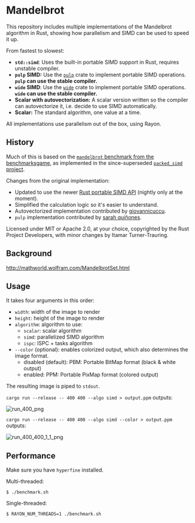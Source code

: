# Mandelbrot

This repository includes multiple implementations of the Mandelbrot algorithm in Rust, showing how parallelism and SIMD can be used to speed it up.

From fastest to slowest:

* **`std::simd`**: Uses the built-in portable SIMD support in Rust, requires unstable compiler.
* **`pulp` SIMD:** Use the [`pulp`](https://docs.rs/pulp/) crate to implement portable SIMD operations. **`pulp` can use the stable compiler.**
* **`wide` SIMD**: Use the [`wide`](https://docs.rs/wide/) crate to implement portable SIMD operations. **`wide` can use the stable compiler.**
* **Scalar with autovectorization:** A scalar version written so the compiler can autovectorize it, i.e. decide to use SIMD automatically.
* **Scalar:** The standard algorithm, one value at a time.

All implementations use parallelism out of the box, using Rayon.

## History

Much of this is based on the [`mandelbrot` benchmark from the benchmarksgame][bg], as implemented in the since-superseded [`packed_simd` project](https://github.com/rust-lang/packed_simd/tree/master/examples/mandelbrot).

Changes from the original implementation:

* Updated to use the newer [Rust portable SIMD API](https://doc.rust-lang.org/std/simd/index.html) (nightly only at the moment).
* Simplified the calculation logic so it's easier to understand.
* Autovectorized implementation contributed by [giovannicuccu](https://github.com/giovannicuccu).
* `pulp` implementation contributed by [sarah quiñones](https://github.com/sarah-quinones).

Licensed under MIT or Apache 2.0, at your choice, copyrighted by the Rust Project Developers, with minor changes by Itamar Turner-Trauring.

## Background

http://mathworld.wolfram.com/MandelbrotSet.html

## Usage

It takes four arguments in this order:

* `width`: width of the image to render
* `height`: height of the image to render
* `algorithm`: algorithm to use:
  * `scalar`: scalar algorithm
  * `simd`: parallelized SIMD algorithm
  * `ispc`: ISPC + tasks algorithm
* `--color` (optional): enables colorized output, which also determines the image format.
  * disabled (default): PBM: Portable BitMap format (black & white output)
  * enabled: PPM: Portable PixMap format (colored output)

The resulting image is piped to `stdout`.

`cargo run --release -- 400 400 --algo simd > output.ppm` outputs:

![run_400_png](https://user-images.githubusercontent.com/904614/43190942-72bdb834-8ffa-11e8-9dcf-a9a9632ae907.png)

`cargo run --release -- 400 400 --algo simd --color > output.ppm` outputs:

![run_400_400_1_1_png](https://user-images.githubusercontent.com/904614/43190948-759969a4-8ffa-11e8-81a9-35e5baef3e86.png)

## Performance

Make sure you have `hyperfine` installed.

Multi-threaded:
```
$ ./benchmark.sh
```

Single-threaded:

```
$ RAYON_NUM_THREADS=1 ./benchmark.sh
```

[bg]: https://benchmarksgame-team.pages.debian.net/benchmarksgame/description/mandelbrot.html#mandelbrot
